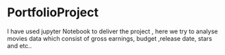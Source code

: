 # PortfolioProject
I have used jupyter Notebook to deliver the project , here we try to analyse movies data which consist of gross earnings, budget ,release date, stars and etc.. 
